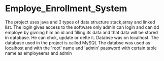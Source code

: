 # Employe_Enrollment_System
The project uses java and 3 types of data structure stack,array and linked list. The login gives access to the software only admin can login and can dd employe by givning him an id and filling its data and that data will be stored in database. He can chck, update or delte it. Databse was on localhost.
The database used in the project is called MySQL
The databse was used as localhost and with the 'root' name and 'admin' password with certain table name as employeems and admin
